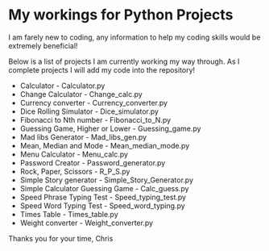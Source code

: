 # My workings for Python Projects

I am farely new to coding, any information to help my coding skills would be extremely beneficial!

Below is a list of projects I am currently working my way through. As I complete projects I will add my code into the repository!

  - Calculator - Calculator.py
  - Change Calculator - Change_calc.py
  - Currency converter - Currency_converter.py
  - Dice Rolling Simulator - Dice_simulator.py
  - Fibonacci to Nth number - Fibonacci_to_N.py
  - Guessing Game, Higher or Lower - Guessing_game.py
  - Mad libs Generator - Mad_libs_gen.py
  - Mean, Median and Mode - Mean_median_mode.py
  - Menu Calculator - Menu_calc.py
  - Password Creator - Password_generator.py
  - Rock, Paper, Scissors - R_P_S.py
  - Simple Story generator - Simple_Story_Generator.py
  - Simple Calculator Guessing Game - Calc_guess.py
  - Speed Phrase Typing Test - Speed_typing_test.py
  - Speed Word Typing Test - Speed_word_typing.py
  - Times Table - Times_table.py
  - Weight converter - Weight_converter.py

Thanks you for your time,
Chris 
